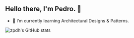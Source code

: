 ## Hello there, I'm Pedro. 👋
- 🌱 I’m currently learning Architectural Designs & Patterns.

![zpdh's GitHub stats](https://github-readme-stats.vercel.app/api?username=zpdh&show_icons=true&theme=radical)


<!--
**zpdh/zpdh** is a ✨ _special_ ✨ repository because its `README.md` (this file) appears on your GitHub profile.

Here are some ideas to get you started:

- 🔭 I’m currently working on ...
- 🌱 I’m currently learning ...
- 👯 I’m looking to collaborate on ...
- 🤔 I’m looking for help with ...
- 💬 Ask me about ...
- 📫 How to reach me: ...
- 😄 Pronouns: ...
- ⚡ Fun fact: ...
-->
